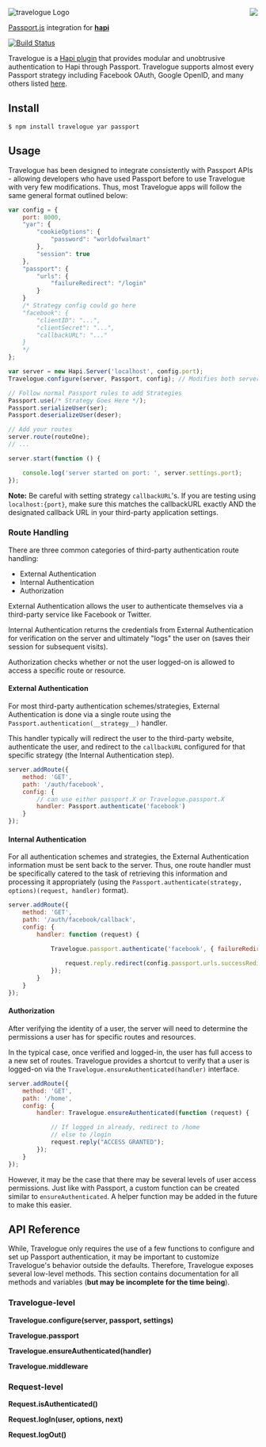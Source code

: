 <a href="https://github.com/walmartlabs/blammo"><img src="https://raw.github.com/walmartlabs/blammo/master/images/from.png" align="right" /></a>
![travelogue Logo](https://raw.github.com/walmartlabs/travelogue/master/images/travelogue.png)

[Passport.js](http://passportjs.org/) integration for [**hapi**](https://github.com/walmartlabs/hapi)

[![Build Status](https://secure.travis-ci.org/walmartlabs/travelogue.png)](http://travis-ci.org/walmartlabs/travelogue)

Travelogue is a [Hapi plugin](https://github.com/walmartlabs/hapi/blob/master/docs/Reference.md#server-plugins) that provides modular and unobtrusive authentication to Hapi through Passport. Travelogue supports almost every Passport strategy including Facebook OAuth, Google OpenID, and many others listed [here](https://github.com/jaredhanson/passport#strategies-1).


## Install

    $ npm install travelogue yar passport



## Usage

Travelogue has been designed to integrate consistently with Passport APIs - allowing developers who have used Passport before to use Travelogue with very few modifications.  Thus, most Travelogue apps will follow the same general format outlined below:

```javascript
var config = {
    port: 8000,
    "yar": {
        "cookieOptions": {
            "password": "worldofwalmart"
        },
        "session": true
    },
    "passport": {
        "urls": {
            "failureRedirect": "/login"
        }
    }
    /* Strategy config could go here
    "facebook": {
        "clientID": "...",
        "clientSecret": "...",
        "callbackURL": "..."
    }
    */
};

var server = new Hapi.Server('localhost', config.port);
Travelogue.configure(server, Passport, config); // Modifies both server and Passport

// Follow normal Passport rules to add Strategies
Passport.use(/* Strategy Goes Here */);
Passport.serializeUser(ser);
Passport.deserializeUser(deser);

// Add your routes
server.route(routeOne);
// ... 

server.start(function () {

    console.log('server started on port: ', server.settings.port);
});
```

**Note:** Be careful with setting strategy `callbackURL`'s. If you are testing using `localhost:{port}`, make sure this matches the callbackURL exactly AND the designated callback URL in your third-party application settings.



### Route Handling

There are three common categories of third-party authentication route handling:

* External Authentication
* Internal Authentication
* Authorization

External Authentication allows the user to authenticate themselves via a third-party service like Facebook or Twitter.

Internal Authentication returns the credentials from External Authentication for verification on the server and ultimately "logs" the user on (saves their session for subsequent visits).

Authorization checks whether or not the user logged-on is allowed to access a specific route or resource.


#### External Authentication

For most third-party authentication schemes/strategies, External Authentication is done via a single route using the `Passport.authentication(__strategy__)` handler.

This handler typically will redirect the user to the third-party website, authenticate the user, and redirect to the `callbackURL` configured for that specific strategy (the Internal Authentication step).

```javascript
server.addRoute({
    method: 'GET',
    path: '/auth/facebook',
    config: {
        // can use either passport.X or Travelogue.passport.X
        handler: Passport.authenticate('facebook')
    }
});
```

#### Internal Authentication

For all authentication schemes and strategies, the External Authentication information must be sent back to the server. Thus, one route handler must be specifically catered to the task of retrieving this information and processing it appropriately (using the `Passport.authenticate(strategy, options)(request, handler)` format).

```javascript
server.addRoute({
    method: 'GET',
    path: '/auth/facebook/callback',
    config: {
        handler: function (request) {
            
            Travelogue.passport.authenticate('facebook', { failureRedirect: '/'})(request, function () {

                request.reply.redirect(config.passport.urls.successRedirect || '/').send();
            });
        }
    }
});
```

#### Authorization

After verifying the identity of a user, the server will need to determine the permissions a user has for specific routes and resources.

In the typical case, once verified and logged-in, the user has full access to a new set of routes. Travelogue provides a shortcut to verify that a user is logged-on via the `Travelogue.ensureAuthenticated(handler)` interface.

```javascript
server.addRoute({
    method: 'GET',
    path: '/home',
    config: {
        handler: Travelogue.ensureAuthenticated(function (request) {

            // If logged in already, redirect to /home
            // else to /login
            request.reply("ACCESS GRANTED");
        });
    }
});
```

However, it may be the case that there may be several levels of user access permissions. Just like with Passport, a custom function can be created similar to `ensureAuthenticated`. A helper function may be added in the future to make this easier.



## API Reference

While, Travelogue only requires the use of a few functions to configure and set up Passport authentication, it may be important to customize Travelogue's behavior outside the defaults. Therefore, Travelogue exposes several low-level methods. This section contains documentation for all methods and variables (__**but may be incomplete for the time being**__).

### Travelogue-level

**Travelogue.configure(server, passport, settings)**

**Travelogue.passport**

**Travelogue.ensureAuthenticated(handler)**

**Travelogue.middleware**

### Request-level

**Request.isAuthenticated()**

**Request.logIn(user, options, next)**

**Request.logOut()**
